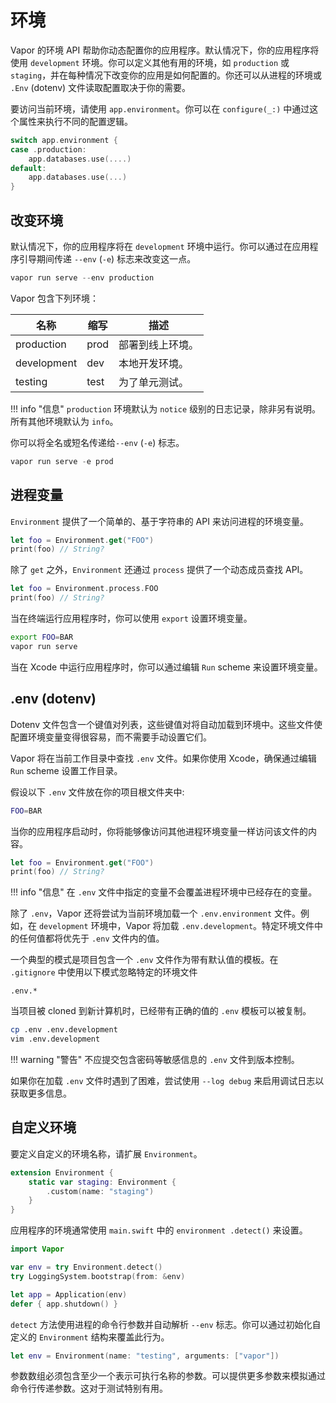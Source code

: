 # 环境

Vapor 的环境 API 帮助你动态配置你的应用程序。默认情况下，你的应用程序将使用 `development` 环境。你可以定义其他有用的环境，如 `production` 或 `staging`，并在每种情况下改变你的应用是如何配置的。你还可以从进程的环境或 `.Env` (dotenv) 文件读取配置取决于你的需要。

要访问当前环境，请使用 `app.environment`。你可以在 `configure(_:)` 中通过这个属性来执行不同的配置逻辑。

```swift
switch app.environment {
case .production:
    app.databases.use(....)
default:
    app.databases.use(...)
}
```

## 改变环境

默认情况下，你的应用程序将在 `development` 环境中运行。你可以通过在应用程序引导期间传递 `--env` (`-e`) 标志来改变这一点。

```swift
vapor run serve --env production
```

Vapor 包含下列环境：

|名称|缩写|描述|
|-|-|-|
|production|prod|部署到线上环境。|
|development|dev|本地开发环境。|
|testing|test|为了单元测试。|

!!! info "信息"
    `production` 环境默认为 `notice` 级别的日志记录，除非另有说明。所有其他环境默认为 `info`。

你可以将全名或短名传递给`--env` (`-e`) 标志。

```swift
vapor run serve -e prod
```

## 进程变量

`Environment` 提供了一个简单的、基于字符串的 API 来访问进程的环境变量。

```swift
let foo = Environment.get("FOO")
print(foo) // String?
```

除了 `get` 之外，`Environment` 还通过 `process` 提供了一个动态成员查找 API。

```swift
let foo = Environment.process.FOO
print(foo) // String?
```

当在终端运行应用程序时，你可以使用 `export` 设置环境变量。

```sh
export FOO=BAR
vapor run serve
```

当在 Xcode 中运行应用程序时，你可以通过编辑 `Run` scheme 来设置环境变量。

## .env (dotenv)

Dotenv 文件包含一个键值对列表，这些键值对将自动加载到环境中。这些文件使配置环境变量变得很容易，而不需要手动设置它们。

Vapor 将在当前工作目录中查找 `.env` 文件。如果你使用 Xcode，确保通过编辑 `Run` scheme 设置工作目录。

假设以下 `.env` 文件放在你的项目根文件夹中:

```sh
FOO=BAR
```

当你的应用程序启动时，你将能够像访问其他进程环境变量一样访问该文件的内容。

```swift
let foo = Environment.get("FOO")
print(foo) // String?
```

!!! info "信息"
    在 `.env` 文件中指定的变量不会覆盖进程环境中已经存在的变量。

除了 `.env`，Vapor 还将尝试为当前环境加载一个 `.env.environment` 文件。例如，在 `development` 环境中，Vapor 将加载 `.env.development`。特定环境文件中的任何值都将优先于 `.env` 文件内的值。

一个典型的模式是项目包含一个 `.env` 文件作为带有默认值的模板。在 `.gitignore` 中使用以下模式忽略特定的环境文件

```gitignore
.env.*
```

当项目被 cloned 到新计算机时，已经带有正确的值的 `.env` 模板可以被复制。

```sh
cp .env .env.development
vim .env.development
```

!!! warning "警告"
    不应提交包含密码等敏感信息的 `.env` 文件到版本控制。

如果你在加载 `.env` 文件时遇到了困难，尝试使用 `--log debug` 来启用调试日志以获取更多信息。

## 自定义环境

要定义自定义的环境名称，请扩展 `Environment`。

```swift
extension Environment {
    static var staging: Environment {
        .custom(name: "staging")
    }
}
```

应用程序的环境通常使用 `main.swift` 中的 `environment .detect()` 来设置。

```swift
import Vapor

var env = try Environment.detect()
try LoggingSystem.bootstrap(from: &env)

let app = Application(env)
defer { app.shutdown() }
```

`detect` 方法使用进程的命令行参数并自动解析 `--env` 标志。你可以通过初始化自定义的 `Environment` 结构来覆盖此行为。

```swift
let env = Environment(name: "testing", arguments: ["vapor"])
```

参数数组必须包含至少一个表示可执行名称的参数。可以提供更多参数来模拟通过命令行传递参数。这对于测试特别有用。
